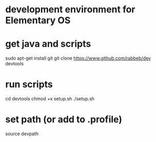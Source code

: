 # development environment for Elementary OS

# get java and scripts
sudo apt-get install git
git clone https://www.github.com/rabbeb/dev devtools

# run scripts
cd devtools
chmod +x setup.sh
./setup.sh

# set path (or add to .profile)
source devpath

